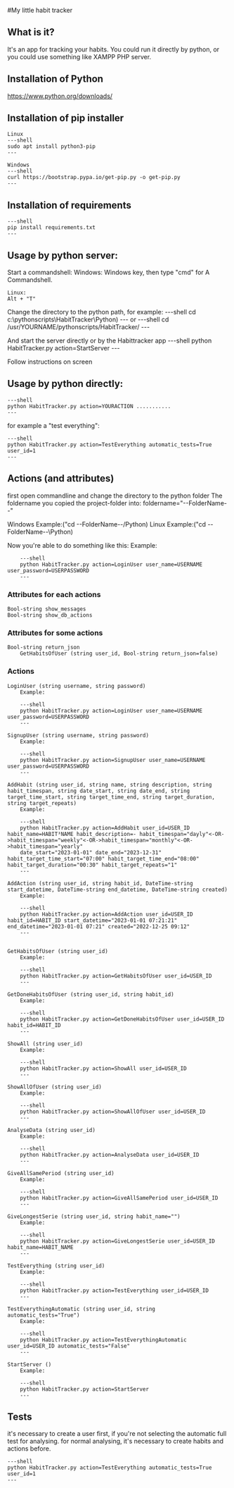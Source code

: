 #My little habit tracker

## What is it?

It's an app for tracking your habits.
You could run it directly by python, or you could use something like XAMPP PHP server.

## Installation of Python

https://www.python.org/downloads/


## Installation of pip installer
    Linux
    ---shell
    sudo apt install python3-pip
    ---

    Windows
    ---shell
    curl https://bootstrap.pypa.io/get-pip.py -o get-pip.py
    ---

## Installation of requirements

    ---shell
    pip install requirements.txt
    ---

## Usage by python server:
Start a commandshell:
    Windows:
    Windows key, then type "cmd" for A Commandshell.

    Linux: 
    Alt + "T"

Change the directory to the python path, for example:
    ---shell
    cd c:\pythonscripts\HabitTracker\Python)
    ---
or
    ---shell
    cd /usr/YOURNAME/pythonscripts/HabitTracker/
    ---

And start the server directly or by the Habittracker app
    ---shell
    python HabitTracker.py action=StartServer
    ---

Follow instructions on screen


## Usage by python directly:

    ---shell
    python HabitTracker.py action=YOURACTION ...........
    ---

for example a "test everything":

    ---shell
    python HabitTracker.py action=TestEverything automatic_tests=True user_id=1
    ---


## Actions (and attributes)

first open commandline and change the directory to the python folder
The foldername you copied the project-folder into: 
	foldername="--FolderName--"
	
Windows
	Example:("cd --FolderName--/Python)
Linux
	Example:("cd --FolderName--\Python)

Now you're able to do something like this:
        Example: 
    
        ---shell
        python HabitTracker.py action=LoginUser user_name=USERNAME user_password=USERPASSWORD
        ---


### Attributes for each actions

	Bool-string show_messages
	Bool-string show_db_actions


### Attributes for some actions
    
	Bool-string return_json
        GetHabitsOfUser (string user_id, Bool-string return_json=false)


### Actions
	
    LoginUser (string username, string password)
        Example: 
    
        ---shell
        python HabitTracker.py action=LoginUser user_name=USERNAME user_password=USERPASSWORD
        ---
    
    SignupUser (string username, string password)
        Example: 
    
        ---shell
        python HabitTracker.py action=SignupUser user_name=USERNAME user_password=USERPASSWORD
        ---
    
    AddHabit (string user_id, string name, string description, string habit_timespan, string date_start, string date_end, string target_time_start, string target_time_end, string target_duration, string target_repeats)
        Example: 
    
        ---shell
        python HabitTracker.py action=AddHabit user_id=USER_ID habit_name=HABIT³NAME habit_description=- habit_timespan="dayly"<-OR->habit_timespan="weekly"<-OR->habit_timespan="monthly"<-OR->habit_timespan="yearly"
        date_start="2023-01-01" date_end="2023-12-31" habit_target_time_start="07:00" habit_target_time_end="08:00" habit_target_duration="00:30" habit_target_repeats="1"
        ---
    
    AddAction (string user_id, string habit_id, DateTime-string start_datetime, DateTime-string end_datetime, DateTime-string created)
        Example: 
    
        ---shell
        python HabitTracker.py action=AddAction user_id=USER_ID habit_id=HABIT_ID start_datetime="2023-01-01 07:21:21" end_datetime="2023-01-01 07:21" created="2022-12-25 09:12"
        ---
    
    
    GetHabitsOfUser (string user_id)
        Example: 
    
        ---shell
        python HabitTracker.py action=GetHabitsOfUser user_id=USER_ID
        ---
    
    GetDoneHabitsOfUser (string user_id, string habit_id)
        Example: 
    
        ---shell
        python HabitTracker.py action=GetDoneHabitsOfUser user_id=USER_ID habit_id=HABIT_ID
        ---
    
    ShowAll (string user_id)
        Example: 
    
        ---shell
        python HabitTracker.py action=ShowAll user_id=USER_ID
        ---
    
    ShowAllOfUser (string user_id)
        Example: 
    
        ---shell
        python HabitTracker.py action=ShowAllOfUser user_id=USER_ID
        ---
		
    AnalyseData (string user_id)
        Example: 
    
        ---shell
        python HabitTracker.py action=AnalyseData user_id=USER_ID
        ---		

    GiveAllSamePeriod (string user_id)
        Example: 
    
        ---shell
        python HabitTracker.py action=GiveAllSamePeriod user_id=USER_ID
        ---	
    
    GiveLongestSerie (string user_id, string habit_name="")
        Example: 
    
        ---shell
        python HabitTracker.py action=GiveLongestSerie user_id=USER_ID habit_name=HABIT_NAME
        ---	

    TestEverything (string user_id)
        Example: 
    
        ---shell
        python HabitTracker.py action=TestEverything user_id=USER_ID
        ---
    
    TestEverythingAutomatic (string user_id, string automatic_tests="True")
        Example: 
    
        ---shell
        python HabitTracker.py action=TestEverythingAutomatic user_id=USER_ID automatic_tests="False"
        ---

    StartServer ()
        Example: 
    
        ---shell
        python HabitTracker.py action=StartServer
        ---

## Tests

it's necessary to create a user first, if you're not selecting the automatic full test
for analysing.
for normal analysing, it's necessary to create habits and actions before.

	---shell
	python HabitTracker.py action=TestEverything automatic_tests=True user_id=1
	---

